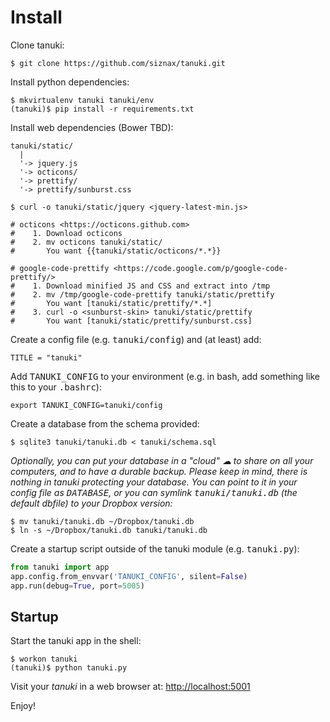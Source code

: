 Install
================================================================

Clone tanuki:

```shell
$ git clone https://github.com/siznax/tanuki.git
```


Install python dependencies:

```shell
$ mkvirtualenv tanuki tanuki/env
(tanuki)$ pip install -r requirements.txt
```


Install web dependencies (Bower TBD):

    tanuki/static/
      |
      '-> jquery.js
      '-> octicons/
      '-> prettify/
      '-> prettify/sunburst.css

```shell
$ curl -o tanuki/static/jquery <jquery-latest-min.js>

# octicons <https://octicons.github.com>
#    1. Download octicons
#    2. mv octicons tanuki/static/
#       You want {{tanuki/static/octicons/*.*}}

# google-code-prettify <https://code.google.com/p/google-code-prettify/>
#    1. Download minified JS and CSS and extract into /tmp
#    2. mv /tmp/google-code-prettify tanuki/static/prettify
#       You want [tanuki/static/prettify/*.*]
#    3. curl -o <sunburst-skin> tanuki/static/prettify
#       You want [tanuki/static/prettify/sunburst.css]
```


Create a config file (e.g. <tt>tanuki/config</tt>) and (at least) add:

```shell
TITLE = "tanuki"
```

Add <tt>TANUKI_CONFIG</tt> to your environment (e.g. in bash, add
something like this to your <tt>.bashrc</tt>):

```shell
export TANUKI_CONFIG=tanuki/config
```


Create a database from the schema provided:

```shell
$ sqlite3 tanuki/tanuki.db < tanuki/schema.sql
```


_Optionally, you can put your database in a "cloud" &#x2601; to share
on all your computers, and to have a durable backup. Please keep in
mind, there is nothing in tanuki protecting your database. You can
point to it in your config file as <tt>DATABASE</tt>, or you can
symlink <tt>tanuki/tanuki.db</tt> (the default dbfile) to your Dropbox
version:_ 

```shell
$ mv tanuki/tanuki.db ~/Dropbox/tanuki.db    
$ ln -s ~/Dropbox/tanuki.db tanuki/tanuki.db
```


Create a startup script outside of the tanuki module
(e.g. <tt>tanuki.py</tt>): 

```python
from tanuki import app
app.config.from_envvar('TANUKI_CONFIG', silent=False)
app.run(debug=True, port=5005)
```


## Startup

Start the tanuki app in the shell:

```shell
$ workon tanuki
(tanuki)$ python tanuki.py
```

Visit your _tanuki_ in a web browser at: <http://localhost:5001>

Enjoy!
